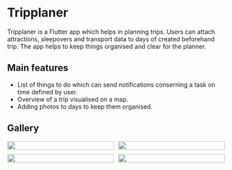 # Tripplaner

Tripplaner is a Flutter app which helps in planning trips. Users can attach attractions, sleepovers and transport data to days of created beforehand trip. The app helps
to keep things organised and clear for the planner.

## Main features

* List of things to do which can send notifications conserning a task on time defined by user.
* Overview of a trip visualised on a map.
* Adding photos to days to keep them organised.

## Gallery

<div style="display: grid; grid-template-columns: repeat(2, 1fr); gap: 10px;">
    <img src="https://github.com/user-attachments/assets/64bee0ee-17b1-4cf3-a9c5-5725ce7c7010" width="100%" />
    <img src="https://github.com/user-attachments/assets/2f1dc236-11a5-4a57-90a0-bc434aa3e4ad" width="100%" />
    <img src="https://github.com/user-attachments/assets/c527f6d4-928b-4dc7-818e-283997b83384" width="100%" />
    <img src="https://github.com/user-attachments/assets/c0457f56-0827-4072-906f-0595d82a4da6" width="100%" />
</div>
